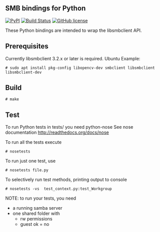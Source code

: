 SMB bindings for Python
-----------------------

[![PyPI](https://img.shields.io/pypi/v/pysmbc.svg)](https://pypi.python.org/pypi/pysmbc/)
[![Build Status](https://travis-ci.org/hamano/pysmbc.svg?branch=master)](https://travis-ci.org/hamano/pysmbc)
[![GitHub license](https://img.shields.io/github/license/hamano/pysmbc.svg)]()

These Python bindings are intended to wrap the libsmbclient API.


Prerequisites
------

Currently libsmbclient 3.2.x or later is required.  Ubuntu Example:
~~~
# sudo apt install pkg-config libopencv-dev smbclient libsmbclient libsmbclient-dev
~~~

Build
------
~~~
# make
~~~


Test
------

To run Python tests in tests/ you need python-nose
See nose documentation http://readthedocs.org/docs/nose

To run all the tests execute

~~~
# nosetests
~~~

To run just one test, use

~~~
# nosetests file.py
~~~

To selectively run test methods, printing output to console

~~~
# nosetests -vs  test_context.py:test_Workgroup
~~~

NOTE: to run your tests, you need

 * a running samba server 
 * one shared folder with 
	* rw permissions
 	* guest ok = no

